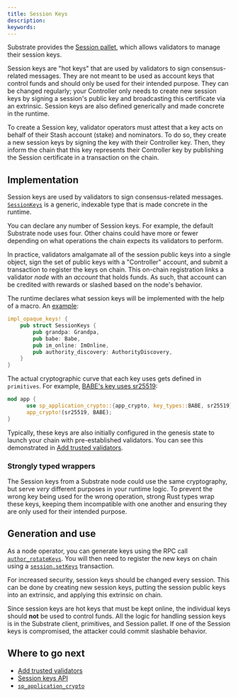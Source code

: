 ```yaml
---
title: Session Keys
description:
keywords:
---
```


Substrate provides the [Session pallet](https://paritytech.github.io/substrate/master/pallet_session/index.html),
which allows validators to manage their session keys.

Session keys are "hot keys" that are used by validators to sign consensus-related messages. They are
not meant to be used as account keys that control funds and should only be used for their intended
purpose. They can be changed regularly; your Controller only needs to create new session keys by
signing a session's public key and broadcasting this certificate via an extrinsic. Session keys are also
defined generically and made concrete in the runtime.

To create a Session key, validator operators must attest that a key acts on behalf of their Stash
account (stake) and nominators. To do so, they create a new session keys by signing the key with their
Controller key. Then, they inform the chain that this key represents their Controller key by
publishing the Session certificate in a transaction on the chain.

## Implementation

Session keys are used by validators to sign consensus-related messages. [`SessionKeys`](https://paritytech.github.io/substrate/master/sp_session/trait.SessionKeys.html)
is a generic, indexable type that is made concrete in the runtime.

You can declare any number of Session keys. For example, the default Substrate node uses four. Other
chains could have more or fewer depending on what operations the chain expects its validators to
perform.

In practice, validators amalgamate all of the session public keys into a single object, sign the set
of public keys with a "Controller" account, and submit a transaction to register the keys on chain.
This on-chain registration links a validator _node_ with an _account_ that holds funds. As such,
that account can be credited with rewards or slashed based on the node's behavior.

The runtime declares what session keys will be implemented with the help of a macro. An
[example](https://paritytech.github.io/substrate/master/src/node_runtime/lib.rs.html#435-442):

```rust
impl_opaque_keys! {
    pub struct SessionKeys {
        pub grandpa: Grandpa,
        pub babe: Babe,
        pub im_online: ImOnline,
        pub authority_discovery: AuthorityDiscovery,
    }
}
```

The actual cryptographic curve that each key uses gets defined in `primitives`. For example,
[BABE's key uses sr25519](https://paritytech.github.io/substrate/master/src/sp_consensus_babe/lib.rs.html#44-47):

```rust
mod app {
	  use sp_application_crypto::{app_crypto, key_types::BABE, sr25519};
	  app_crypto!(sr25519, BABE);
}
```

Typically, these keys are also initially configured in the genesis state to launch your
chain with pre-established validators. You can see this demonstrated in
[Add trusted validators](/tutorials/get-started/trusted-network/).

### Strongly typed wrappers

The Session keys from a Substrate node could use the same cryptography, but serve _very_ different purposes
in your runtime logic. To prevent the wrong key being used for the wrong operation, strong
Rust types wrap these keys, keeping them incompatible with one another and ensuring they are only
used for their intended purpose.

## Generation and use

As a node operator, you can generate keys using the RPC call
[`author_rotateKeys`](https://paritytech.github.io/substrate/master/sc_rpc/author/trait.AuthorApi.html#tymethod.rotate_keys).
You will then need to register the new keys on chain using a [`session.setKeys`](https://paritytech.github.io/substrate/master/pallet_session/pallet/struct.Pallet.html#method.set_keys) transaction.

For increased security, session keys should be changed every session. This can be done by creating new session keys, putting the session public keys into an extrinsic, and applying this extrinsic on chain.

Since session keys are hot keys that must be kept online, the individual keys should **not** be used to
control funds. All the logic for handling session keys is in the Substrate client, primitives, and
Session pallet. If one of the Session keys is compromised, the attacker could commit slashable
behavior.

## Where to go next

- [Add trusted validators](/tutorials/get-started/trusted-network)
- [Session keys API](https://paritytech.github.io/substrate/master/sp_session/trait.SessionKeys.html)
- [`sp_application_crypto`](https://paritytech.github.io/substrate/master/sp_application_crypto/index.html)

